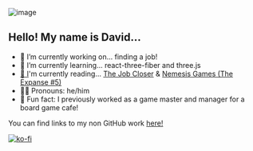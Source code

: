 ![image](https://i.imgur.com/zobZxld.jpg)

## Hello! My name is David...

- 🔭 I’m currently working on... finding a job!
- 🌱 I’m currently learning... react-three-fiber and three.js
- [📖 I](https://www.goodreads.com/user/show/91776686-david-vogel)'m currently reading... [The Job Closer](https://openlibrary.org/works/OL24415839W/The_Job_Closer) & [Nemesis Games (The Expanse #5)](https://openlibrary.org/works/OL17755458W/Nemesis_Games)
- 🙋‍♂️ Pronouns: he/him
- 🎲 Fun fact: I previously worked as a game master and manager for a board game cafe!

You can find links to my non GitHub work [here!](https://github.com/davidvdev/davidvdev/blob/main/related-links-showcase.md)

[![ko-fi](https://ko-fi.com/img/githubbutton_sm.svg)](https://ko-fi.com/S6S55K9XD)

